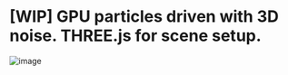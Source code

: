 # [WIP] GPU particles driven with 3D noise. THREE.js for scene setup.

![image](https://github.com/lightest/gpuparticles/assets/2725889/64da37ef-e051-4496-8aaa-cf252c1d1783)





